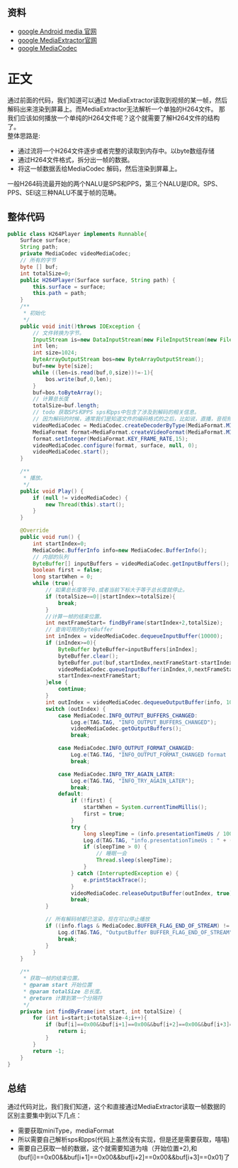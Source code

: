 ## 资料
* [google Android media 官网](https://developer.android.com/reference/android/media/package-summary)
* [google MediaExtractor官网](https://developer.android.com/reference/android/media/MediaExtractor)
* [google MediaCodec ](https://developer.android.com/reference/android/media/MediaCodec)
# 正文
通过前面的代码，我们知道可以通过 MediaExtractor读取到视频的某一帧，然后解码出来渲染到屏幕上。而MediaExtractor无法解析一个单独的H264文件。
那我们应该如何播放一个单纯的H264文件呢？这个就需要了解H264文件的结构了。<br>
整体思路是:
* 通过流将一个H264文件逐步或者完整的读取到内存中。以byte数组存储
* 通过H264文件格式，拆分出一帧的数据。
* 将这一帧数据丢给MediaCodec 解码，然后渲染到屏幕上。

一般H264码流最开始的两个NALU是SPS和PPS，第三个NALU是IDR。SPS、PPS、SEI这三种NALU不属于帧的范畴。
## 整体代码
````java
public class H264Player implements Runnable{
    Surface surface;
    String path;
    private MediaCodec videoMediaCodec;
    // 所有的字节
    byte [] buf;
    int totalSize=0;
    public H264Player(Surface surface, String path) {
        this.surface = surface;
        this.path = path;
    }
    /**
     * 初始化
     */
    public void init()throws IOException {
        // 文件转换为字节。
        InputStream is=new DataInputStream(new FileInputStream(new File(path)));
        int len;
        int size=1024;
        ByteArrayOutputStream bos=new ByteArrayOutputStream();
        buf=new byte[size];
        while ((len=is.read(buf,0,size))!=-1){
            bos.write(buf,0,len);
        }
        buf=bos.toByteArray();
        // 计算总长度
        totalSize=buf.length;
        // todo 获取SPS和PPS sps和pps中包含了涉及到解码的相关信息。
        // 因为解码的时候，通常我们是知道文件的编码格式的之后，比如说，直播，音视频通话等等。所以这个我们直接基于H264创建解码器。
        videoMediaCodec = MediaCodec.createDecoderByType(MediaFormat.MIMETYPE_VIDEO_AVC);
        MediaFormat format=MediaFormat.createVideoFormat(MediaFormat.MIMETYPE_VIDEO_AVC,368,384);
        format.setInteger(MediaFormat.KEY_FRAME_RATE,15);
        videoMediaCodec.configure(format, surface, null, 0);
        videoMediaCodec.start();
    }

    /**
     * 播放。
     */
    public void Play() {
        if (null != videoMediaCodec) {
            new Thread(this).start();
        }
    }

    @Override
    public void run() {
        int startIndex=0;
        MediaCodec.BufferInfo info=new MediaCodec.BufferInfo();
        // 内部的队列
        ByteBuffer[] inputBuffers = videoMediaCodec.getInputBuffers();
        boolean first = false;
        long startWhen = 0;
        while (true){
            // 如果总长度等于0.或者当前下标大于等于总长度就停止。
            if (totalSize==0||startIndex>=totalSize){
                break;
            }
            //计算一帧的结束位置。
            int nextFrameStart= findByFrame(startIndex+2,totalSize);
            // 查询可用的byteBuffer
            int inIndex = videoMediaCodec.dequeueInputBuffer(10000);
            if (inIndex>=0){
                ByteBuffer byteBuffer=inputBuffers[inIndex];
                byteBuffer.clear();
                byteBuffer.put(buf,startIndex,nextFrameStart-startIndex);
                videoMediaCodec.queueInputBuffer(inIndex,0,nextFrameStart-startIndex,0,0);
                startIndex=nextFrameStart;
            }else {
                continue;
            }
            int outIndex = videoMediaCodec.dequeueOutputBuffer(info, 10000);
            switch (outIndex) {
                case MediaCodec.INFO_OUTPUT_BUFFERS_CHANGED:
                    Log.e(TAG.TAG, "INFO_OUTPUT_BUFFERS_CHANGED");
                    videoMediaCodec.getOutputBuffers();
                    break;

                case MediaCodec.INFO_OUTPUT_FORMAT_CHANGED:
                    Log.e(TAG.TAG, "INFO_OUTPUT_FORMAT_CHANGED format : " + videoMediaCodec.getOutputFormat());
                    break;

                case MediaCodec.INFO_TRY_AGAIN_LATER:
                    Log.e(TAG.TAG, "INFO_TRY_AGAIN_LATER");
                    break;
                default:
                    if (!first) {
                        startWhen = System.currentTimeMillis();
                        first = true;
                    }
                    try {
                        long sleepTime = (info.presentationTimeUs / 1000) - (System.currentTimeMillis() - startWhen);
                        Log.d(TAG.TAG, "info.presentationTimeUs : " + (info.presentationTimeUs / 1000) + " playTime: " + (System.currentTimeMillis() - startWhen) + " sleepTime : " + sleepTime);
                        if (sleepTime > 0) {
                            // 睡眠一会
                            Thread.sleep(sleepTime);
                        }
                    } catch (InterruptedException e) {
                        e.printStackTrace();
                    }
                    videoMediaCodec.releaseOutputBuffer(outIndex, true);
                    break;
            }

            // 所有解码帧都已渲染，现在可以停止播放
            if ((info.flags & MediaCodec.BUFFER_FLAG_END_OF_STREAM) != 0) {
                Log.d(TAG.TAG, "OutputBuffer BUFFER_FLAG_END_OF_STREAM");
                break;
            }
        }
    }

    /**
     * 获取一帧的结束位置。
     * @param start 开始位置
     * @param totalSize 总长度。
     * @return 计算到第一个分隔符
     */
    private int findByFrame(int start, int totalSize) {
        for (int i=start;i<totalSize-4;i++){
            if (buf[i]==0x00&&buf[i+1]==0x00&&buf[i+2]==0x00&&buf[i+3]==0x01){
                return i;
            }
        }
        return -1;
    }
}

````
## 总结 
通过代码对比，我们我们知道，这个和直接通过MediaExtractor读取一帧数据的区别主要集中到以下几点：
* 需要获取miniType，mediaFormat
* 所以需要自己解析sps和pps(代码上虽然没有实现，但是还是需要获取，嘻嘻)
* 需要自己获取一帧的数据，这个就需要知道为啥（开始位置+2),和(buf[i]==0x00&&buf[i+1]==0x00&&buf[i+2]==0x00&&buf[i+3]==0x01)了

